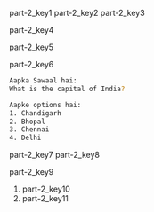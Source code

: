 part-2_key1
part-2_key2
part-2_key3


part-2_key4


part-2_key5


part-2_key6


```bash
Aapka Sawaal hai:
What is the capital of India?

Aapke options hai:
1. Chandigarh
2. Bhopal
3. Chennai
4. Delhi
```
part-2_key7
part-2_key8



part-2_key9
1. part-2_key10
2. part-2_key11
